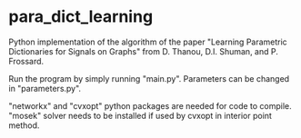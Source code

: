 # para_dict_learning
Python implementation of the algorithm of the paper "Learning Parametric Dictionaries for Signals on Graphs" from D. Thanou, D.I. Shuman, and P. Frossard.

Run the program by simply running "main.py".
Parameters can be changed in "parameters.py".

"networkx" and "cvxopt" python packages are needed for code to compile.
"mosek" solver needs to be installed if used by cvxopt in interior point method.
